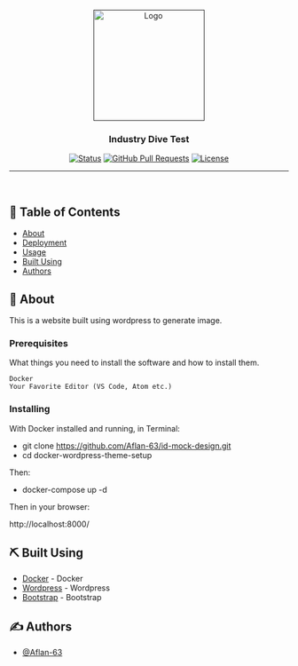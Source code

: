 <p align="center">
  <a href="" rel="noopener">
 <img width=200px src="https://www.ajournalofmusicalthings.com/wp-content/uploads/dot-com.jpg" alt="Logo"></a>
</p>

<h3 align="center">Industry Dive Test</h3>

<div align="center">

[![Status](https://img.shields.io/badge/status-active-success.svg)]()
[![GitHub Pull Requests](https://img.shields.io/github/issues-pr/kylelobo/The-Documentation-Compendium.svg)](https://github.com/kylelobo/The-Documentation-Compendium/pulls)
[![License](https://img.shields.io/badge/license-MIT-blue.svg)](/LICENSE)

</div>

---

<p align="center"> 
    <br> 
</p>

## 📝 Table of Contents

- [About](#about)
- [Deployment](#deployment)
- [Usage](#usage)
- [Built Using](#built_using)
- [Authors](#authors)


## 🧐 About <a name = "about"></a>

This is a website built using wordpress to generate image. 


### Prerequisites

What things you need to install the software and how to install them.

```
Docker
Your Favorite Editor (VS Code, Atom etc.)
```

### Installing

With Docker installed and running, in Terminal:

- git clone https://github.com/Aflan-63/id-mock-design.git
- cd docker-wordpress-theme-setup

Then:
- docker-compose up -d

Then in your browser:

http://localhost:8000/


## ⛏️ Built Using <a name = "built_using"></a>

- [Docker](https://www.docker.com/) - Docker
- [Wordpress](https://wordpress.org/download/) - Wordpress
- [Bootstrap](https://getbootstrap.com/) - Bootstrap


## ✍️ Authors <a name = "authors"></a>

- [@Aflan-63](https://github.com/Aflan-63)